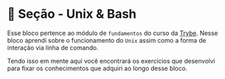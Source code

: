# :pushpin: Seção - Unix & Bash

Esse bloco pertence ao módulo de `fundamentos` do curso da [Trybe](https://www.betrybe.com/). Nesse bloco aprendi sobre o funcionamento do `Unix` assim como a forma de interação via linha de comando.

Tendo isso em mente aqui você encontrará os exercícios que desenvolvi para fixar os conhecimentos que adquiri ao longo desse bloco.
